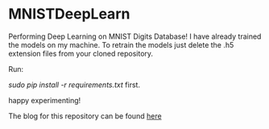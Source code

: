 # MNISTDeepLearn
Performing Deep Learning on MNIST Digits Database!
I have already trained the models on my machine. To retrain the models just delete the .h5 extension files from your cloned repository.

Run:

*sudo pip install -r requirements.txt*  first.

happy experimenting!


The blog for this repository can be found [here](https://blackeagle01.github.io/2017/Deep-Learning-with-MNIST/)
